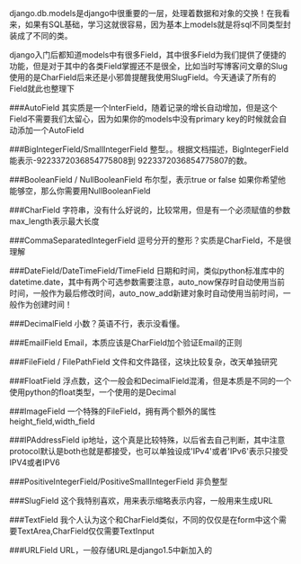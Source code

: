 <!--
.. title: [django]models中各种Field
.. slug: django-models-field
.. date: 2013-05-11T14:40:47+08:00
.. tags:
.. link:
.. description:
.. type: text
-->

django.db.models是django中很重要的一层，处理着数据和对象的交换！在我看来，如果有SQL基础，学习这就很容易，因为基本上models就是将sql不同类型封装成了不同的类。

django入门后都知道models中有很多Field，其中很多Field为我们提供了便捷的功能，但是对于其中的各类Field掌握还不是很全，比如当时写博客问文章的Slug使用的是CharField后来还是小邪兽提醒我使用SlugField。今天通读了所有的Field就此也整理下

###AutoField
其实质是一个InterField，随着记录的增长自动增加，但是这个Field不需要我们太留心，因为如果你的models中没有primary key的时候就会自动添加一个AutoField

###BigIntegerField/SmallIntegerField
整型。。根据文档描述，BigIntegerField能表示-9223372036854775808到 9223372036854775807的数。

###BooleanField / NullBooleanField
布尔型，表示true or false 如果你希望他能够空，那么你需要用NullBooleanField

###CharField
字符串，没有什么好说的，比较常用，但是有一个必须赋值的参数max_length表示最大长度

###CommaSeparatedIntegerField
逗号分开的整形？实质是CharField，不是很理解

###DateField/DateTimeField/TimeField
日期和时间，类似python标准库中的datetime.date，其中有两个可选参数需要注意，auto\_now保存时自动使用当前时间，一般作为最后修改时间，auto\_now\_add新建对象时自动使用当前时间，一般作为创建时间！

###DecimalField
小数？英语不行，表示没看懂。

###EmailField
Email，本质应该是CharField加个验证Email的正则

###FileField / FilePathField
文件和文件路径，这块比较复杂，改天单独研究

###FloatField
浮点数，这个一般会和DecimalField混淆，但是本质是不同的一个使用python的float类型，一个使用的是Decimal

###ImageField
一个特殊的FileField，拥有两个额外的属性height_field,width_field

###IPAddressField
ip地址，这个真是比较特殊，以后省去自己判断，其中注意protocol默认是both也就是都接受，也可以单独设成'IPv4'或者'IPv6'表示只接受IPV4或者IPV6

###PositiveIntegerField/PositiveSmallIntegerField
非负整型

###SlugField
这个我特别喜欢，用来表示缩略表示内容，一般用来生成URL

###TextField
我个人认为这个和CharField类似，不同的仅仅是在form中这个需要TextArea,CharField仅仅需要TextInput

###URLField
URL，一般存储URL是django1.5中新加入的

